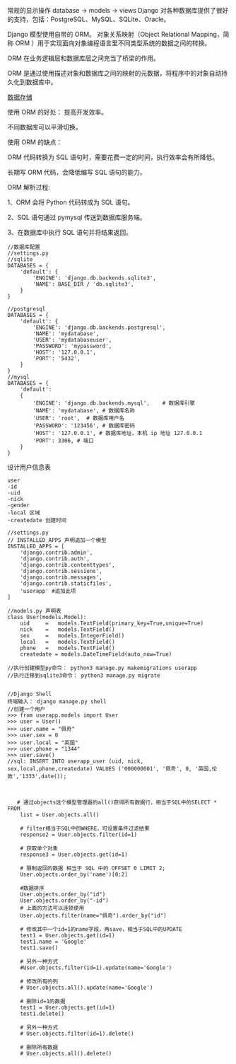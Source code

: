 常规的显示操作
database -> models -> views
Django 对各种数据库提供了很好的支持，包括：PostgreSQL、MySQL、SQLite、Oracle。

Django 模型使用自带的 ORM。
对象关系映射（Object Relational Mapping，简称 ORM ）用于实现面向对象编程语言里不同类型系统的数据之间的转换。

ORM 在业务逻辑层和数据库层之间充当了桥梁的作用。

ORM 是通过使用描述对象和数据库之间的映射的元数据，将程序中的对象自动持久化到数据库中。

[数据存储](./resource/orm-object.png)

使用 ORM 的好处：
提高开发效率。

不同数据库可以平滑切换。

使用 ORM 的缺点：

ORM 代码转换为 SQL 语句时，需要花费一定的时间，执行效率会有所降低。

长期写 ORM 代码，会降低编写 SQL 语句的能力。

ORM 解析过程:

1、ORM 会将 Python 代码转成为 SQL 语句。

2、SQL 语句通过 pymysql 传送到数据库服务端。

3、在数据库中执行 SQL 语句并将结果返回。

```
//数据库配置
//settings.py
//sqlite
DATABASES = {
    'default': {
        'ENGINE': 'django.db.backends.sqlite3',
        'NAME': BASE_DIR / 'db.sqlite3',
    }
}

//postgresql 
DATABASES = {
    'default': {
        'ENGINE': 'django.db.backends.postgresql',
        'NAME': 'mydatabase',
        'USER': 'mydatabaseuser',
        'PASSWORD': 'mypassword',
        'HOST': '127.0.0.1',
        'PORT': '5432',
    }
}
//mysql
DATABASES = { 
    'default': 
    { 
        'ENGINE': 'django.db.backends.mysql',    # 数据库引擎
        'NAME': 'mydatabase', # 数据库名称
        'USER': 'root',  # 数据库用户名
        'PASSWORD': '123456', # 数据库密码
        'HOST': '127.0.0.1', # 数据库地址，本机 ip 地址 127.0.0.1 
        'PORT': 3306, # 端口 
    }  
}
```
设计用户信息表
```
user
-id
-uid
-nick
-gender
-local 区域
-createdate 创建时间
```

```
//settings.py
// INSTALLED_APPS 声明追加一个模型
INSTALLED_APPS = [
    'django.contrib.admin',
    'django.contrib.auth',
    'django.contrib.contenttypes',
    'django.contrib.sessions',
    'django.contrib.messages',
    'django.contrib.staticfiles',
    'userapp' #追加此项
]

//models.py 声明表
class User(models.Model):
    uid     =   models.TextField(primary_key=True,unique=True)
    nick    =   models.TextField()
    sex     =   models.IntegerField()
    local   =   models.TextField()
    phone   =   models.TextField()
    createdate = models.DateTimeField(auto_now=True)
    
//执行创建模型py命令： python3 manage.py makemigrations userapp 
//执行迁移到sqlite3命令： python3 manage.py migrate


//Django Shell
终端输入： django manage.py shell
//创建一个用户
>>> from userapp.models import User
>>> user = User()
>>> user.name = "佩奇"
>>> user.sex = 0
>>> user.local = "英国"
>>> user.phone = "1344"
>>> user.save()
//sql: INSERT INTO userapp_user (uid, nick, sex,local,phone,createdate) VALUES ('000000001', '佩奇', 0, '英国,伦敦','1333',date());



   # 通过objects这个模型管理器的all()获得所有数据行，相当于SQL中的SELECT * FROM
    list = User.objects.all()
        
    # filter相当于SQL中的WHERE，可设置条件过滤结果
    response2 = User.objects.filter(id=1) 
    
    # 获取单个对象
    response3 = User.objects.get(id=1) 
    
    # 限制返回的数据 相当于 SQL 中的 OFFSET 0 LIMIT 2;
    User.objects.order_by('name')[0:2]
    
    #数据排序
    User.objects.order_by("id")
    User.objects.order_by("-id")    
    # 上面的方法可以连锁使用
    User.objects.filter(name="佩奇").order_by("id")
    
    # 修改其中一个id=1的name字段，再save，相当于SQL中的UPDATE
    test1 = User.objects.get(id=1)
    test1.name = 'Google'
    test1.save()
    
    # 另外一种方式
    #User.objects.filter(id=1).update(name='Google')
    
    # 修改所有的列
    # User.objects.all().update(name='Google')
    
    # 删除id=1的数据
    test1 = User.objects.get(id=1)
    test1.delete()
    
    # 另外一种方式
    # User.objects.filter(id=1).delete()
    
    # 删除所有数据
    # User.objects.all().delete()

```
